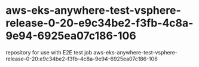 # aws-eks-anywhere-test-vsphere-release-0-20-e9c34be2-f3fb-4c8a-9e94-6925ea07c186-106
repository for use with E2E test job aws-eks-anywhere-test-vsphere-release-0-20:e9c34be2-f3fb-4c8a-9e94-6925ea07c186-106

